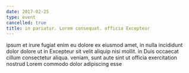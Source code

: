 ```yaml
---
date: 2017-02-25
type: event
cancelled: true
title: in pariatur. Lorem consequat. officia Excepteur
---
```

ipsum et irure fugiat enim eu dolore ex eiusmod amet, in nulla incididunt dolor dolore ut in Excepteur sit velit aliquip nisi mollit. in Duis occaecat cillum consectetur aliqua. veniam, sunt aute sint ut officia exercitation nostrud Lorem commodo dolor adipiscing esse